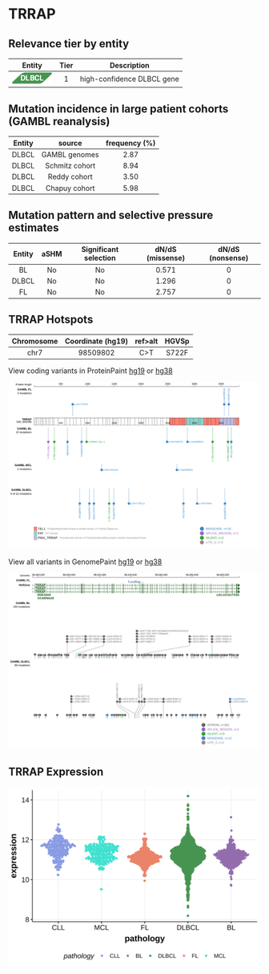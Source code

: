 # TRRAP

## Relevance tier by entity

|Entity|Tier|Description               |
|:------:|:----:|--------------------------|
|![DLBCL](images/icons/DLBCL_tier1.png) |1   |high-confidence DLBCL gene|

## Mutation incidence in large patient cohorts (GAMBL reanalysis)

|Entity|source        |frequency (%)|
|:------:|:--------------:|:-------------:|
|DLBCL |GAMBL genomes |2.87         |
|DLBCL |Schmitz cohort|8.94         |
|DLBCL |Reddy cohort  |3.50         |
|DLBCL |Chapuy cohort |5.98         |

## Mutation pattern and selective pressure estimates

|Entity|aSHM|Significant selection|dN/dS (missense)|dN/dS (nonsense)|
|:------:|:----:|:---------------------:|:----------------:|:----------------:|
|BL    |No  |No                   |0.571           |0               |
|DLBCL |No  |No                   |1.296           |0               |
|FL    |No  |No                   |2.757           |0               |




 ## TRRAP Hotspots

| Chromosome |Coordinate (hg19) | ref>alt | HGVSp | 
 | :---:| :---: | :--: | :---: |
| chr7 | 98509802 | C>T | S722F |

View coding variants in ProteinPaint [hg19](https://morinlab.github.io/LLMPP/GAMBL/TRRAP_protein.html)  or [hg38](https://morinlab.github.io/LLMPP/GAMBL/TRRAP_protein_hg38.html)

![image](images/proteinpaint/TRRAP_NM_003496.svg)

View all variants in GenomePaint [hg19](https://morinlab.github.io/LLMPP/GAMBL/TRRAP.html)  or [hg38](https://morinlab.github.io/LLMPP/GAMBL/TRRAP_hg38.html)

![image](images/proteinpaint/TRRAP.svg)
## TRRAP Expression
![image](images/gene_expression/TRRAP_by_pathology.svg)
<!-- ORIGIN: rossiCodingGenomeSplenic2012c -->
<!-- DLBCL: parryWholeExomeSequencing2013 -->
<!-- MZL: rossiCodingGenomeSplenic2012c -->
